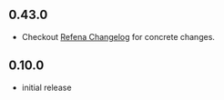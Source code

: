 ## 0.43.0

- Checkout [Refena Changelog](https://pub.dev/packages/refena/changelog) for concrete changes.

## 0.10.0

- initial release
